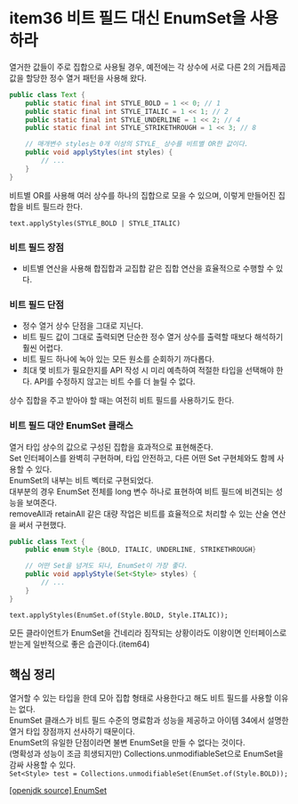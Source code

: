 # item36 비트 필드 대신 EnumSet을 사용하라

열거한 값들이 주로 집합으로 사용될 경우, 예전에는 각 상수에 서로 다른 2의 거듭제곱 값을 할당한 정수 열거 패턴을 사용해 왔다.

```java
public class Text {
    public static final int STYLE_BOLD = 1 << 0; // 1
    public static final int STYLE_ITALIC = 1 << 1; // 2
    public static final int STYLE_UNDERLINE = 1 << 2; // 4
    public static final int STYLE_STRIKETHROUGH = 1 << 3; // 8

    // 매개변수 styles는 0개 이상의 STYLE_ 상수를 비트별 OR한 값이다.
    public void applyStyles(int styles) {
        // ...
    }
}
```

비트별 OR를 사용해 여러 상수를 하나의 집합으로 모을 수 있으며, 이렇게 만들어진 집합을 비트 필드라 한다.

`text.applyStyles(STYLE_BOLD | STYLE_ITALIC)`

### 비트 필드 장점
- 비트별 연산을 사용해 합집합과 교집합 같은 집합 연산을 효율적으로 수행할 수 있다.

### 비트 필드 단점
- 정수 열거 상수 단점을 그대로 지닌다.
- 비트 필드 값이 그대로 출력되면 단순한 정수 열거 상수를 출력할 때보다 해석하기 훨씬 어렵다.
- 비트 필드 하나에 녹아 있는 모든 원소를 순회하기 까다롭다.
- 최대 몇 비트가 필요한지를 API 작성 시 미리 예측하여 적절한 타입을 선택해야 한다. API를 수정하지 않고는 비트 수를 더 늘릴 수 없다.

상수 집합을 주고 받아야 할 때는 여전히 비트 필드를 사용하기도 한다.

### 비트 필드 대안 EnumSet 클래스
열거 타입 상수의 값으로 구성된 집합을 효과적으로 표현해준다.  
Set 인터페이스를 완벽히 구현하며, 타입 안전하고, 다른 어떤 Set 구현체와도 함께 사용할 수 있다.  
EnumSet의 내부는 비트 벡터로 구현되었다.  
대부분의 경우 EnumSet 전체를 long 변수 하나로 표현하여 비트 필드에 비견되는 성능을 보여준다.  
removeAll과 retainAll 같은 대량 작업은 비트를 효율적으로 처리할 수 있는 산술 연산을 써서 구현했다.

```java
public class Text {
    public enum Style {BOLD, ITALIC, UNDERLINE, STRIKETHROUGH}

    // 어떤 Set을 넘겨도 되나, EnumSet이 가장 좋다.
    public void applyStyle(Set<Style> styles) {
        // ...
    }
}
```

`text.applyStyles(EnumSet.of(Style.BOLD, Style.ITALIC));`

모든 클라이언트가 EnumSet을 건네리라 짐작되는 상황이라도 이왕이면 인터페이스로 받는게 일반적으로 좋은 습관이다.(item64)

## 핵심 정리
열거할 수 있는 타입을 한데 모아 집합 형태로 사용한다고 해도 비트 필드를 사용할 이유는 없다.  
EnumSet 클래스가 비트 필드 수준의 명료함과 성능을 제공하고 아이템 34에서 설명한 열거 타입 장점까지 선사하기 때문이다.  
EnumSet의 유일한 단점이라면 불변 EnumSet을 만들 수 없다는 것이다.  
(명확성과 성능이 조금 희생되지만) Collections.unmodifiableSet으로 EnumSet을 감싸 사용할 수 있다.  
`Set<Style> test = Collections.unmodifiableSet(EnumSet.of(Style.BOLD));`  

[[openjdk source] EnumSet](https://github.com/openjdk/jdk/blob/master/src/java.base/share/classes/java/util/EnumSet.java)
